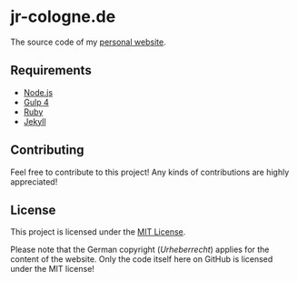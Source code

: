 # jr-cologne.de

The source code of my [personal website](https://jr-cologne.de/).

## Requirements

- [Node.js](https://nodejs.org/en/)
- [Gulp 4](https://gulpjs.com/)
- [Ruby](https://www.ruby-lang.org/en/)
- [Jekyll](https://jekyllrb.com/)

## Contributing

Feel free to contribute to this project! Any kinds of contributions are highly appreciated!

## License

This project is licensed under the [MIT License](https://github.com/jr-cologne/jr-cologne.de/blob/master/LICENSE).

Please note that the German copyright (*Urheberrecht*) applies for the content of the website. Only the code itself here on GitHub is licensed under the MIT license!

